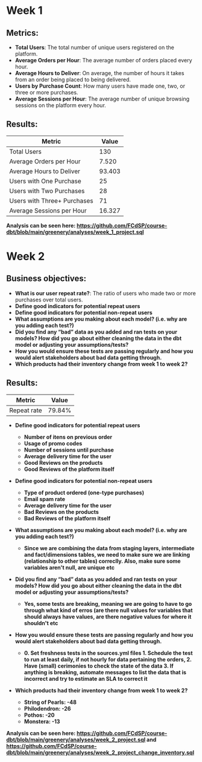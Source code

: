 # Week 1

## Metrics:

- **Total Users**: The total number of unique users registered on the platform.
- **Average Orders per Hour**: The average number of orders placed every hour.
- **Average Hours to Deliver**: On average, the number of hours it takes from an order being placed to being delivered.
- **Users by Purchase Count**: How many users have made one, two, or three or more purchases.
- **Average Sessions per Hour**: The average number of unique browsing sessions on the platform every hour.

## Results:

| Metric                          | Value      |
|---------------------------------|------------|
| Total Users                     | 130        |
| Average Orders per Hour         | 7.520      |
| Average Hours to Deliver        | 93.403     |
| Users with One Purchase         | 25         |
| Users with Two Purchases        | 28         |
| Users with Three+ Purchases     | 71         |
| Average Sessions per Hour       | 16.327     |

**Analysis can be seen here: https://github.com/FCdSP/course-dbt/blob/main/greenery/analyses/week_1_project.sql**
# Week 2

## Business objectives:

- **What is our user repeat rate?**: The ratio of users who made two or more purchases over total users.
- **Define good indicators for potential repeat users**
- **Define good indicators for potential non-repeat users**
- **What assumptions are you making about each model? (i.e. why are you adding each test?)**
- **Did you find any “bad” data as you added and ran tests on your models? How did you go about either cleaning the data in the dbt model or adjusting your assumptions/tests?**
- **How you would ensure these tests are passing regularly and how you would alert stakeholders about bad data getting through.**
- **Which products had their inventory change from week 1 to week 2?**
  
## Results:

| Metric                          | Value      |
|---------------------------------|------------|
| Repeat rate                     | 79.84%     |

- **Define good indicators for potential repeat users**
  - **Number of itens on previous order**
  - **Usage of promo codes**
  - **Number of sessions until purchase**
  - **Average delivery time for the user**
  - **Good Reviews on the products**
  - **Good Reviews of the platform itself**

- **Define good indicators for potential non-repeat users**
  - **Type of product ordered (one-type purchases)**
  - **Email spam rate**
  - **Average delivery time for the user**
  - **Bad Reviews on the products**
  - **Bad Reviews of the platform itself**

- **What assumptions are you making about each model? (i.e. why are you adding each test?)**
  - **Since we are combining the data from staging layers, intermediate and fact/dimensions tables, we need to make sure we are linking (relationship to other tables) correclly. Also, make sure some variables aren't null, are unique etc**

- **Did you find any “bad” data as you added and ran tests on your models? How did you go about either cleaning the data in the dbt model or adjusting your assumptions/tests?**
  - **Yes, some tests are breaking, meaning we are going to have to go through what kind of erros (are there null values for variables that should always have values, are there negative values for where it shouldn't etc**

- **How you would ensure these tests are passing regularly and how you would alert stakeholders about bad data getting through.**
  - **0. Set freshness tests in the sources.yml files 1. Schedule the test to run at least daily, if not hourly for data pertaining the orders, 2. Have (small) cerimonies to check the state of the data 3. If anything is breaking, automate messages to list the data that is incorrect and try to estimate an SLA to correct it**

- **Which products had their inventory change from week 1 to week 2?**
  - **String of Pearls: -48**
  - **Philodendron:     -26**
  - **Pothos:           -20**
  - **Monstera:         -13**

**Analysis can be seen here: https://github.com/FCdSP/course-dbt/blob/main/greenery/analyses/week_2_project.sql and https://github.com/FCdSP/course-dbt/blob/main/greenery/analyses/week_2_project_change_inventory.sql**